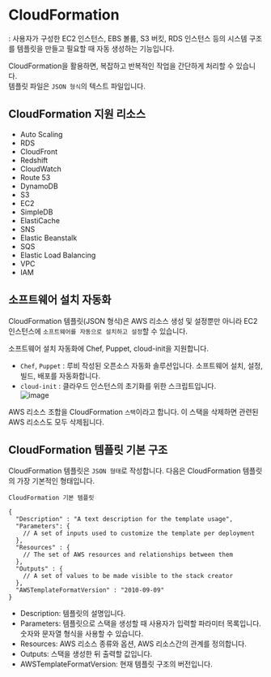 # CloudFormation

: 사용자가 구성한 EC2 인스턴스, EBS 볼륨, S3 버킷, RDS 인스턴스 등의 시스템 구조를 템플릿을 만들고 필요할 때 자동 생성하는 기능입니다.

CloudFormation을 활용하면, 복잡하고 반복적인 작업을 간단하게 처리할 수 있습니다.   
템플릿 파일은 `JSON 형식`의 텍스트 파일입니다. 

## CloudFormation 지원 리소스

* Auto Scaling	
* RDS	
* CloudFront
* Redshift	
* CloudWatch
* Route 53
* DynamoDB
* S3	
* EC2
* SimpleDB	
* ElastiCache	
* SNS
* Elastic Beanstalk	
* SQS	
* Elastic Load Balancing
* VPC	
* IAM

## 소프트웨어 설치 자동화

CloudFormation 템플릿(JSON 형식)은 AWS 리소스 생성 및 설정뿐만 아니라 EC2 인스턴스에 `소프트웨어를 자동으로 설치하고 설정`할 수 있습니다.   

소프트웨어 설치 자동화에 Chef, Puppet, cloud-init을 지원합니다.   
* `Chef`, `Puppet` : 루비 작성된 오픈소스 자동화 솔루션입니다. 소프트웨어 설치, 설정, 빌드, 배포를 자동화합니다.
* `cloud-init` : 클라우드 인스턴스의 초기화를 위한 스크립트입니다.   
![image](https://user-images.githubusercontent.com/43658658/147716917-9a89bfa8-31b3-46d0-9014-d9ae6d8c9dff.png)

AWS 리소스 조합을 CloudFormation `스택`이라고 합니다. 이 스택을 삭제하면 관련된 AWS 리소스도 모두 삭제됩니다.

## CloudFormation 템플릿 기본 구조

CloudFormation 템플릿은 `JSON 형태`로 작성합니다. 다음은 CloudFormation 템플릿의 가장 기본적인 형태입니다.

`CloudFormation 기본 템플릿`   
```
{
  "Description" : "A text description for the template usage",
  "Parameters": {
    // A set of inputs used to customize the template per deployment
  },
  "Resources" : {
    // The set of AWS resources and relationships between them
  },
  "Outputs" : {
    // A set of values to be made visible to the stack creator
  },
  "AWSTemplateFormatVersion" : "2010-09-09"
}
```

* Description: 템플릿의 설명입니다.
* Parameters: 템플릿으로 스택을 생성할 때 사용자가 입력할 파라미터 목록입니다. 숫자와 문자열 형식을 사용할 수 있습니다.
* Resources: AWS 리소스 종류와 옵션, AWS 리소스간의 관계를 정의합니다.
* Outputs: 스택을 생성한 뒤 출력할 값입니다.
* AWSTemplateFormatVersion: 현재 템플릿 구조의 버전입니다.

